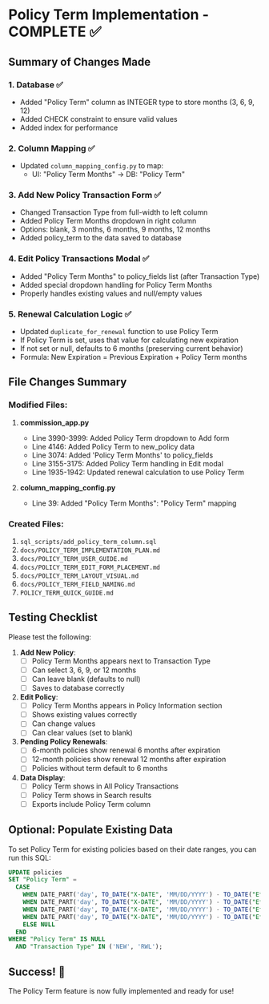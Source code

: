 # Policy Term Implementation - COMPLETE ✅

## Summary of Changes Made

### 1. Database ✅
- Added "Policy Term" column as INTEGER type to store months (3, 6, 9, 12)
- Added CHECK constraint to ensure valid values
- Added index for performance

### 2. Column Mapping ✅
- Updated `column_mapping_config.py` to map:
  - UI: "Policy Term Months" → DB: "Policy Term"

### 3. Add New Policy Transaction Form ✅
- Changed Transaction Type from full-width to left column
- Added Policy Term Months dropdown in right column
- Options: blank, 3 months, 6 months, 9 months, 12 months
- Added policy_term to the data saved to database

### 4. Edit Policy Transactions Modal ✅
- Added "Policy Term Months" to policy_fields list (after Transaction Type)
- Added special dropdown handling for Policy Term Months
- Properly handles existing values and null/empty values

### 5. Renewal Calculation Logic ✅
- Updated `duplicate_for_renewal` function to use Policy Term
- If Policy Term is set, uses that value for calculating new expiration
- If not set or null, defaults to 6 months (preserving current behavior)
- Formula: New Expiration = Previous Expiration + Policy Term months

## File Changes Summary

### Modified Files:
1. **commission_app.py**
   - Line 3990-3999: Added Policy Term dropdown to Add form
   - Line 4146: Added Policy Term to new_policy data
   - Line 3074: Added 'Policy Term Months' to policy_fields
   - Line 3155-3175: Added Policy Term handling in Edit modal
   - Line 1935-1942: Updated renewal calculation to use Policy Term

2. **column_mapping_config.py**
   - Line 39: Added "Policy Term Months": "Policy Term" mapping

### Created Files:
1. `sql_scripts/add_policy_term_column.sql`
2. `docs/POLICY_TERM_IMPLEMENTATION_PLAN.md`
3. `docs/POLICY_TERM_USER_GUIDE.md`
4. `docs/POLICY_TERM_EDIT_FORM_PLACEMENT.md`
5. `docs/POLICY_TERM_LAYOUT_VISUAL.md`
6. `docs/POLICY_TERM_FIELD_NAMING.md`
7. `POLICY_TERM_QUICK_GUIDE.md`

## Testing Checklist

Please test the following:

1. **Add New Policy**:
   - [ ] Policy Term Months appears next to Transaction Type
   - [ ] Can select 3, 6, 9, or 12 months
   - [ ] Can leave blank (defaults to null)
   - [ ] Saves to database correctly

2. **Edit Policy**:
   - [ ] Policy Term Months appears in Policy Information section
   - [ ] Shows existing values correctly
   - [ ] Can change values
   - [ ] Can clear values (set to blank)

3. **Pending Policy Renewals**:
   - [ ] 6-month policies show renewal 6 months after expiration
   - [ ] 12-month policies show renewal 12 months after expiration
   - [ ] Policies without term default to 6 months

4. **Data Display**:
   - [ ] Policy Term shows in All Policy Transactions
   - [ ] Policy Term shows in Search results
   - [ ] Exports include Policy Term column

## Optional: Populate Existing Data

To set Policy Term for existing policies based on their date ranges, you can run this SQL:

```sql
UPDATE policies 
SET "Policy Term" = 
  CASE 
    WHEN DATE_PART('day', TO_DATE("X-DATE", 'MM/DD/YYYY') - TO_DATE("Effective Date", 'MM/DD/YYYY')) BETWEEN 80 AND 100 THEN 3
    WHEN DATE_PART('day', TO_DATE("X-DATE", 'MM/DD/YYYY') - TO_DATE("Effective Date", 'MM/DD/YYYY')) BETWEEN 170 AND 190 THEN 6
    WHEN DATE_PART('day', TO_DATE("X-DATE", 'MM/DD/YYYY') - TO_DATE("Effective Date", 'MM/DD/YYYY')) BETWEEN 260 AND 280 THEN 9
    WHEN DATE_PART('day', TO_DATE("X-DATE", 'MM/DD/YYYY') - TO_DATE("Effective Date", 'MM/DD/YYYY')) BETWEEN 355 AND 375 THEN 12
    ELSE NULL
  END
WHERE "Policy Term" IS NULL 
  AND "Transaction Type" IN ('NEW', 'RWL');
```

## Success! 🎉
The Policy Term feature is now fully implemented and ready for use!
